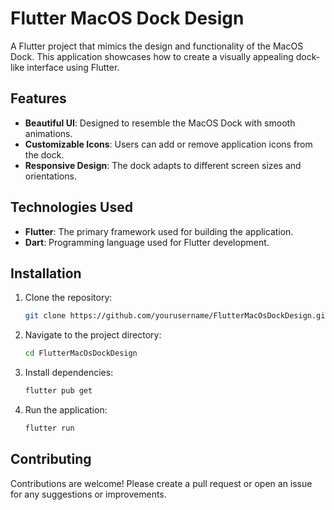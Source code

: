 # Flutter MacOS Dock Design

A Flutter project that mimics the design and functionality of the MacOS Dock. This application showcases how to create a visually appealing dock-like interface using Flutter.

## Features

- **Beautiful UI**: Designed to resemble the MacOS Dock with smooth animations.
- **Customizable Icons**: Users can add or remove application icons from the dock.
- **Responsive Design**: The dock adapts to different screen sizes and orientations.

## Technologies Used

- **Flutter**: The primary framework used for building the application.
- **Dart**: Programming language used for Flutter development.

## Installation

1. Clone the repository:

   ```bash
   git clone https://github.com/yourusername/FlutterMacOsDockDesign.git
   ```

2. Navigate to the project directory:

   ```bash
   cd FlutterMacOsDockDesign
   ```

3. Install dependencies:

   ```bash
   flutter pub get
   ```

4. Run the application:

   ```bash
   flutter run
   ```

## Contributing

Contributions are welcome! Please create a pull request or open an issue for any suggestions or improvements.
